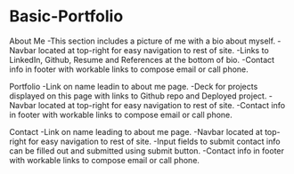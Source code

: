 # Basic-Portfolio
About Me 
-This section includes a picture of me with a bio about myself.
-Navbar located at top-right for easy navigation to rest of site.
-Links to LinkedIn, Github, Resume and References at the bottom of bio.
-Contact info in footer with workable links to compose email or call phone.

Portfolio
-Link on name leadin to about me page.
-Deck for projects displayed on this page with links to Github repo and Deployed project.
-Navbar located at top-right for easy navigation to rest of site.
-Contact info in footer with workable links to compose email or call phone.

Contact
-Link on name leading to about me page.
-Navbar located at top-right for easy navigation to rest of site.
-Input fields to submit contact info can be filled out and submitted using submit button.
-Contact info in footer with workable links to compose email or call phone.
